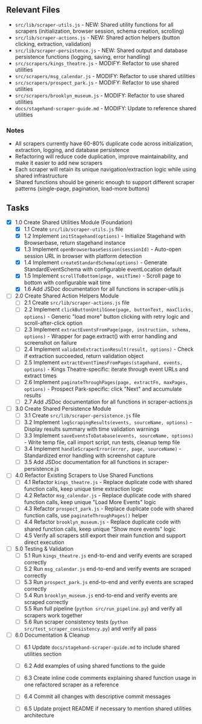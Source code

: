 ## Relevant Files

- `src/lib/scraper-utils.js` - NEW: Shared utility functions for all scrapers (initialization, browser session, schema creation, scrolling)
- `src/lib/scraper-actions.js` - NEW: Shared action helpers (button clicking, extraction, validation)
- `src/lib/scraper-persistence.js` - NEW: Shared output and database persistence functions (logging, saving, error handling)
- `src/scrapers/kings_theatre.js` - MODIFY: Refactor to use shared utilities
- `src/scrapers/msg_calendar.js` - MODIFY: Refactor to use shared utilities
- `src/scrapers/prospect_park.js` - MODIFY: Refactor to use shared utilities
- `src/scrapers/brooklyn_museum.js` - MODIFY: Refactor to use shared utilities
- `docs/stagehand-scraper-guide.md` - MODIFY: Update to reference shared utilities

### Notes

- All scrapers currently have 60-80% duplicate code across initialization, extraction, logging, and database persistence
- Refactoring will reduce code duplication, improve maintainability, and make it easier to add new scrapers
- Each scraper will retain its unique navigation/extraction logic while using shared infrastructure
- Shared functions should be generic enough to support different scraper patterns (single-page, pagination, load-more buttons)

## Tasks

- [x] 1.0 Create Shared Utilities Module (Foundation)
  - [x] 1.1 Create `src/lib/scraper-utils.js` file
  - [x] 1.2 Implement `initStagehand(options)` - Initialize Stagehand with Browserbase, return stagehand instance
  - [x] 1.3 Implement `openBrowserbaseSession(sessionId)` - Auto-open session URL in browser with platform detection
  - [x] 1.4 Implement `createStandardSchema(options)` - Generate StandardEventSchema with configurable eventLocation default
  - [x] 1.5 Implement `scrollToBottom(page, waitTime)` - Scroll page to bottom with configurable wait time
  - [x] 1.6 Add JSDoc documentation for all functions in scraper-utils.js
- [ ] 2.0 Create Shared Action Helpers Module
  - [ ] 2.1 Create `src/lib/scraper-actions.js` file
  - [ ] 2.2 Implement `clickButtonUntilGone(page, buttonText, maxClicks, options)` - Generic "load more" button clicking with retry logic and scroll-after-click option
  - [ ] 2.3 Implement `extractEventsFromPage(page, instruction, schema, options)` - Wrapper for page.extract() with error handling and screenshot on failure
  - [ ] 2.4 Implement `validateExtractionResult(result, options)` - Check if extraction succeeded, return validation object
  - [ ] 2.5 Implement `extractEventTimesFromPages(stagehand, events, options)` - Kings Theatre-specific: iterate through event URLs and extract times
  - [ ] 2.6 Implement `paginateThroughPages(page, extractFn, maxPages, options)` - Prospect Park-specific: click "Next" and accumulate results
  - [ ] 2.7 Add JSDoc documentation for all functions in scraper-actions.js
- [ ] 3.0 Create Shared Persistence Module
  - [ ] 3.1 Create `src/lib/scraper-persistence.js` file
  - [ ] 3.2 Implement `logScrapingResults(events, sourceName, options)` - Display results summary with time validation warnings
  - [ ] 3.3 Implement `saveEventsToDatabase(events, sourceName, options)` - Write temp file, call import script, run tests, cleanup temp file
  - [ ] 3.4 Implement `handleScraperError(error, page, sourceName)` - Standardized error handling with screenshot capture
  - [ ] 3.5 Add JSDoc documentation for all functions in scraper-persistence.js
- [ ] 4.0 Refactor Existing Scrapers to Use Shared Functions
  - [ ] 4.1 Refactor `kings_theatre.js` - Replace duplicate code with shared function calls, keep unique time extraction logic
  - [ ] 4.2 Refactor `msg_calendar.js` - Replace duplicate code with shared function calls, keep unique "Load More Events" logic
  - [ ] 4.3 Refactor `prospect_park.js` - Replace duplicate code with shared function calls, use `paginateThroughPages()` helper
  - [ ] 4.4 Refactor `brooklyn_museum.js` - Replace duplicate code with shared function calls, keep unique "Show more events" logic
  - [ ] 4.5 Verify all scrapers still export their main function and support direct execution
- [ ] 5.0 Testing & Validation
  - [ ] 5.1 Run `kings_theatre.js` end-to-end and verify events are scraped correctly
  - [ ] 5.2 Run `msg_calendar.js` end-to-end and verify events are scraped correctly
  - [ ] 5.3 Run `prospect_park.js` end-to-end and verify events are scraped correctly
  - [ ] 5.4 Run `brooklyn_museum.js` end-to-end and verify events are scraped correctly
  - [ ] 5.5 Run full pipeline (`python src/run_pipeline.py`) and verify all scrapers work together
  - [ ] 5.6 Run scraper consistency tests (`python src/test_scraper_consistency.py`) and verify all pass
- [ ] 6.0 Documentation & Cleanup
  - [ ] 6.1 Update `docs/stagehand-scraper-guide.md` to include shared utilities section
  - [ ] 6.2 Add examples of using shared functions to the guide
  - [ ] 6.3 Create inline code comments explaining shared function usage in one refactored scraper as a reference
  - [ ] 6.4 Commit all changes with descriptive commit messages
  - [ ] 6.5 Update project README if necessary to mention shared utilities architecture

